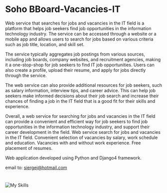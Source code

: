 # Soho BBoard-Vacancies-IT

Web service that searches for jobs and vacancies in the IT field is a platform that helps job seekers find job opportunities in the information technology industry. The service can be accessed through a website or a mobile app and allows users to search for jobs based on various criteria such as job title, location, and skill set.

The service typically aggregates job postings from various sources, including job boards, company websites, and recruitment agencies, making it a one-stop-shop for job seekers to find IT job opportunities. Users can also create a profile, upload their resume, and apply for jobs directly through the service.

The web service can also provide additional resources for job seekers, such as salary information, interview tips, and career advice. This can help job seekers make informed decisions about their job search and increase their chances of finding a job in the IT field that is a good fit for their skills and experience.

Overall, a web service for searching for jobs and vacancies in the IT field can provide a convenient and efficient way for job seekers to find job opportunities in the information technology industry, and support their career development  in the field.
Web service search for jobs and vacancies in the IT field. Convenient selection of vacancies by salary, work schedule and education. Vacancies with and without work experience. Free placement of resumes.

Web application developed using Python and Django4 framework.

email to: siergej@hotmail.com

#

![My Skills](https://skillicons.dev/icons?i=python,django,css,sqlite)
